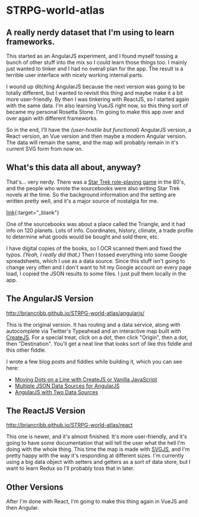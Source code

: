 # STRPG-world-atlas
## A really nerdy dataset that I'm using to learn frameworks.
This started as an AngularJS experiment, and I found myself tossing a bunch of other stuff into the mix so I could learn those things too. I mainly just wanted to tinker and I had no overall plan for the app. The result is a terrible user interface with nicely working internal parts.

I wound up ditching AngularJS because the next version was going to be totally different, but I wanted to revisit this thing and maybe make it a bit more user-friendly. By then I was tinkering with ReactJS, so I started again with the same data. I'm also learning VueJS right now, so this thing sort of became my personal Rosetta Stone. I'm going to make this app over and over again with different frameworks.

So in the end, I'll have the <em>(user-hostile but functional)</em> AngularJS version, a React version, an Vue version and then maybe a modern Angular version. The data will remain the same, and the map will probably remain in it's current SVG form from now on.

## What's this data all about, anyway?
That's... very nerdy. There was a <a href="https://en.wikipedia.org/wiki/Star_Trek:_The_Role_Playing_Game" target="_blank">Star Trek role-playing game</a> in the 80's, and the people who wrote the sourcebooks were also writing Star Trek novels at the time. So the background information and the setting are written pretty well, and it's a major source of nostalgia for me.

[link](https://en.wikipedia.org/wiki/Star_Trek:_The_Role_Playing_Game){:target="_blank"}

One of the sourcebooks was about a place called the Triangle, and it had info on 120 planets. Lots of info. Coordinates, history, climate, a trade profile to determine what goods would be bought and sold there, etc.

I have digital copies of the books, so I OCR scanned them and fixed the typos. <em>(Yeah, I really did that.)</em> Then I tossed everything into some Google spreadsheets, which I use as a data source. Since this stuff isn't going to change very often and I don't want to hit my Google account on every page load, I copied the JSON results to some files. I just pull them locally in the app.

## The AngularJS Version

<a target="_blank" href="http://briancribb.github.io/STRPG-world-atlas/angularjs/">http://briancribb.github.io/STRPG-world-atlas/angularjs/</a>

This is the original version. It has routing and a data service, along with autocomplete via Twitter's Typeahead and an interactive map built with <a target="_blank" href="https://createjs.com/">CreateJS</a>. For a special treat, click on a dot, then click "Origin", then a dot, then "Destination". You'll get a neat line that looks sort of like this fiddle and this other fiddle.

I wrote a few blog posts and fiddles while building it, which you can see here:
* <a target="_blank" href="http://www.themightycribb.com/moving-dots-on-a-line-with-createjs-or-vanilla-javascript/">Moving Dots on a Line with CreateJS or Vanilla JavaScript</a>
* <a target="_blank" href="http://www.themightycribb.com/moving-dots-on-a-line-with-createjs-or-vanilla-javascript/">Multiple JSON Data Sources for AngularJS</a>
* <a target="_blank" href="https://jsfiddle.net/ov165dvc/">AngularJS with Two Data Sources</a>

## The ReactJS Version
<a target="_blank" href="http://briancribb.github.io/STRPG-world-atlas/react/">http://briancribb.github.io/STRPG-world-atlas/react</a>

This one is newer, and it's almost finished. It's more user-friendly, and it's going to have some documentation that will tell the user what the hell I'm doing with the whole thing. This time the map is made with <a target="_blank" href="http://svgjs.com/">SVGJS</a>, and I'm pretty happy with the way it's responding at different sizes. I'm currently using a big data object with setters and getters as a sort of data store, but I want to learn Redux so I'll probably toss that in later.

## Other Versions

After I'm done with React, I'm going to make this thing again in VueJS and then Angular.
